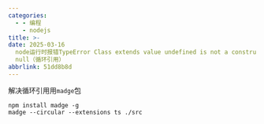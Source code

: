 ```yaml
---
categories:
  - - 编程
    - nodejs
title: >-
date: 2025-03-16
  node运行时报错TypeError Class extends value undefined is not a constructor or
  null（循环引用）
abbrlink: 51dd8b8d
---
```


解决循环引用用`madge`包

```shell
npm install madge -g
madge --circular --extensions ts ./src
```
